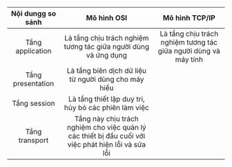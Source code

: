 |Nội dungg so sánh|Mô hình OSI|Mô hình TCP/IP|
|:---------------:|:---------:|:------------:|
|Tầng application|Là tầng chịu trách nghiệm tương tác giữa người dùng và ứng dụng |Là tầng chịu trách nghiệm tương tác giữa người dùng và máy tính|
|Tầng presentation|Là tầng biên dịch dữ liệu từ người dùng cho máy hiểu||
|Tầng session|Là tầng thiết lập duy tri, hủy bỏ các phiên làm việc||
|Tầng transport|Tầng này chịu trách nghiệm cho việc quản lý các thiết bị đầu cuối với việc phát hiện lỗi và sửa lỗi|